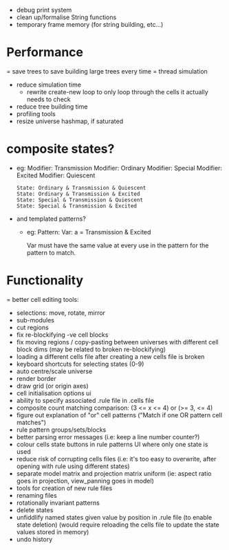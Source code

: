 - debug print system
- clean up/formalise String functions
- temporary frame memory (for string building, etc...)

# Performance
= save trees to save building large trees every time
= thread simulation
- reduce simulation time
  - rewrite create-new loop to only loop through the cells it actually needs to check
- reduce tree building time
- profiling tools
- resize universe hashmap, if saturated

# composite states?
- eg: Modifier: Transmission
      Modifier: Ordinary
      Modifier: Special
      Modifier: Excited
      Modifier: Quiescent

      State: Ordinary & Transmission & Quiescent
      State: Ordinary & Transmission & Excited
      State: Special & Transmission & Quiescent
      State: Special & Transmission & Excited

- and templated patterns?
  - eg: Pattern:
        Var: a = Transmission & Excited

    Var must have the same value at every use in the pattern for the pattern to match.

# Functionality
= better cell editing tools:
  - selections: move, rotate, mirror
  - sub-modules
  - cut regions
- fix re-blockifying -ve cell blocks
- fix moving regions / copy-pasting between universes with different cell block dims  (may be related to broken re-blockifying)
- loading a different cells file after creating a new cells file is broken
- keyboard shortcuts for selecting states (0-9)
- auto centre/scale universe
- render border
- draw grid (or origin axes)
- cell initialisation options ui
- ability to specify associated .rule file in .cells file
- composite count matching comparison: (3 <= x <= 4) or (>= 3, <= 4)
- figure out explanation of "or" cell patterns ("Match if one OR pattern cell matches")
- rule pattern groups/sets/blocks
- better parsing error messages (i.e: keep a line number counter?)
- colour cells state buttons in rule patterns UI where only one state is used
- reduce risk of corrupting cells files (i.e: it's too easy to overwrite, after opening with rule using different states)
- separate model matrix and projection matrix uniform (ie: aspect ratio goes in projection, view_panning goes in model)
- tools for creation of new rule files
- renaming files
- rotationally invariant patterns
- delete states
- unfiddlify named states given value by position in .rule file (to enable state deletion)
    (would require reloading the cells file to update the state values stored in memory)
- undo history